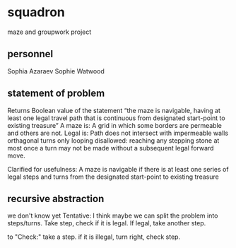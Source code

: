 # squadron
maze and groupwork project

## personnel
Sophia Azaraev
Sophie Watwood

## statement of problem
Returns Boolean value of the statement “the maze is navigable, having at least one legal
travel path that is continuous from designated start-point to existing treasure”
A maze is: A grid in which some borders are permeable and others are not. 
Legal is:
    Path does not intersect with impermeable walls
    orthagonal turns only
    looping disallowed: reaching any stepping stone at most once 
    a turn may not be made without a subsequent legal forward move. 

Clarified for usefulness: A maze is navigable if 
	there is at least one series of legal steps and turns
	from the designated start-point to existing treasure

## recursive abstraction
   we don't know yet
Tentative:
I think maybe we can split the problem into steps/turns. 
Take step, check if it is legal. If legal, take another step. 

to "Check:" take a step.
if it is illegal, turn right, check step. 
